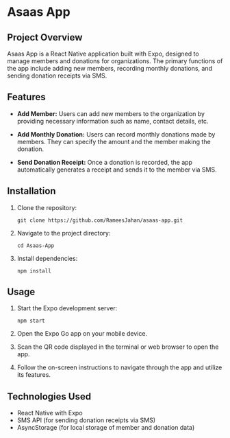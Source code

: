 # Asaas App

## Project Overview

Asaas App is a React Native application built with Expo, designed to manage members and donations for organizations. The primary functions of the app include adding new members, recording monthly donations, and sending donation receipts via SMS.

## Features

- **Add Member:** Users can add new members to the organization by providing necessary information such as name, contact details, etc.

- **Add Monthly Donation:** Users can record monthly donations made by members. They can specify the amount and the member making the donation.

- **Send Donation Receipt:** Once a donation is recorded, the app automatically generates a receipt and sends it to the member via SMS.

## Installation

1. Clone the repository:
   ```
   git clone https://github.com/RameesJahan/asaas-app.git
   ```

2. Navigate to the project directory:
   ```
   cd Asaas-App
   ```

3. Install dependencies:
   ```
   npm install
   ```

## Usage

1. Start the Expo development server:
   ```
   npm start
   ```

2. Open the Expo Go app on your mobile device.
   
3. Scan the QR code displayed in the terminal or web browser to open the app.

4. Follow the on-screen instructions to navigate through the app and utilize its features.

## Technologies Used

- React Native with Expo
- SMS API (for sending donation receipts via SMS)
- AsyncStorage (for local storage of member and donation data)
